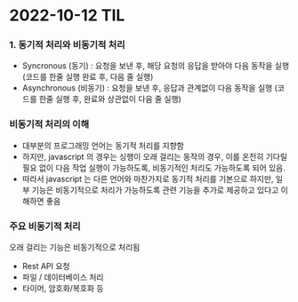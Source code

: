# 2022-10-12 TIL

### 1. 동기적 처리와 비동기적 처리

- Syncronous (동기) : 요청을 보낸 후, 해당 요청의 응답을 받아야 다음 동작을 실행 (코드를 한줄 실행 완료 후, 다음 줄 실행)
- Asynchronous (비동기) : 요청을 보낸 후, 응답과 관계없이 다음 동작을 실행 (코드를 한줄 실행 후, 완료와 상관없이 다음 줄 실행)

### 비동기적 처리의 이해

- 대부분의 프로그래밍 언어는 동기적 처리를 지향함
- 하지만, javascript 의 경우는 싱행이 오래 걸리는 동작의 경우, 이를 온전히 기다릴 필요 없이 다음 작업 실행이 가능하도록, 비동기적인 처리도 가능하도록 되어 있음.
- 따라서 javascript 는 다른 언어와 마찬가지로 동기적 처리를 기본으로 하지만, 일부 기능은 비동기적으로 처리가 가능하도록 관련 기능을 추가로 제공하고 있다고 이해하면 좋음

### 주요 비동기적 처리

오래 걸리는 기능은 비동기적으로 처리됨

- Rest API 요청
- 파일 / 데이터베이스 처리
- 타이머, 암호화/복호화 등